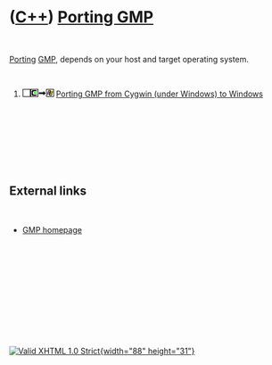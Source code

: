 



 

 

 

 

 

([C++](Cpp.htm)) [Porting GMP](CppGmpPort.htm)
==============================================

 

[Porting](CppPort.htm) [GMP](CppGmp.htm), depends on your host and
target operating system.

 

1.  ![TODO](PicTransparent.png)![Cygwin](PicCygwin.png)![to](PicTo.png)![Windows](PicWindows.png)
    [Porting GMP from Cygwin (under Windows) to
    Windows](CppGmpPortCygwinToWindows.htm)

 

 

 

 

External links
--------------

 

-   [GMP homepage](http://www.gmplib.org)

 

 

 

 

 





 

[![Valid XHTML 1.0 Strict](valid-xhtml10.png){width="88"
height="31"}](http://validator.w3.org/check?uri=referer)
